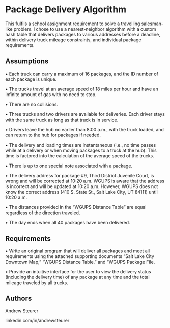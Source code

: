 # Package Delivery Algorithm

This fulfils a school assignment requirement to solve a travelling salesman-like problem. I chose to use a nearest-neighbor algorithm with a custom hash table that delivers packages to various addresses before a deadline, within delivery truck mileage constraints, and individual package requirements. 

## Assumptions

•  Each truck can carry a maximum of 16 packages, and the ID number of each package is unique.

•  The trucks travel at an average speed of 18 miles per hour and have an infinite amount of gas with no need to stop.

•  There are no collisions.

•  Three trucks and two drivers are available for deliveries. Each driver stays with the same truck as long as that truck is in service.

•  Drivers leave the hub no earlier than 8:00 a.m., with the truck loaded, and can return to the hub for packages if needed.

•  The delivery and loading times are instantaneous (i.e., no time passes while at a delivery or when moving packages to a truck at the hub). This time is factored into the calculation of the average speed of the trucks.

•  There is up to one special note associated with a package.

•  The delivery address for package #9, Third District Juvenile Court, is wrong and will be corrected at 10:20 a.m. WGUPS is aware that the address is incorrect and will be updated at 10:20 a.m. However, WGUPS does not know the correct address (410 S. State St., Salt Lake City, UT 84111) until 10:20 a.m.

•  The distances provided in the “WGUPS Distance Table” are equal regardless of the direction traveled.

•  The day ends when all 40 packages have been delivered.


## Requirements

•  Write an original program that will deliver all packages and meet all requirements using the attached supporting documents “Salt Lake City Downtown Map,” “WGUPS Distance Table,” and “WGUPS Package File.

•  Provide an intuitive interface for the user to view the delivery status (including the delivery time) of any package at any time and the total mileage traveled by all trucks.

## Authors

Andrew Steurer
 
linkedin.com/in/andrewsteurer
